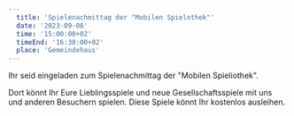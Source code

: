 ```yaml
---
  title: 'Spielenachmittag der "Mobilen Spielothek"'
  date: '2023-09-06'
  time: '15:00:00+02'
  timeEnd: '16:30:00+02'
  place: 'Gemeindehaus'
---
```


Ihr seid eingeladen zum Spielenachmittag der "Mobilen Spieliothek".

Dort könnt Ihr Eure Lieblingsspiele und neue Gesellschaftsspiele mit uns und anderen Besuchern spielen.
Diese Spiele könnt Ihr kostenlos ausleihen.
